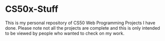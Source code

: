 # CS50x-Stuff
This is my personal repository of CS50 Web Programming Projects I have done. Please note not all the projects are complete and this is only intended to be viewed by people who wanted to check on my work.
